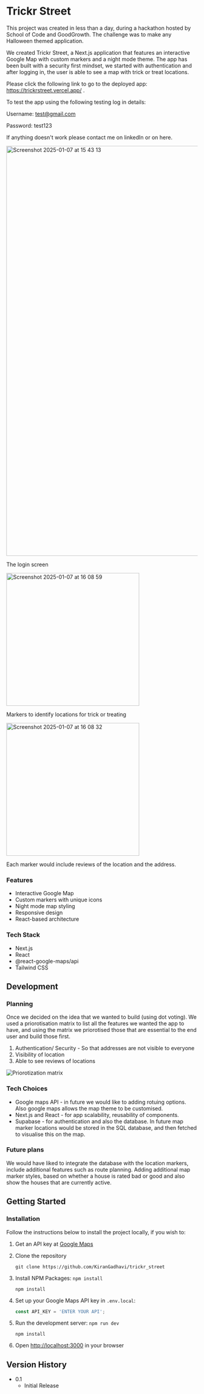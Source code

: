 # Trickr Street

This project was created in less than a day, during a hackathon hosted by School of Code and GoodGrowth. The challenge was to make any Halloween themed application. 

We created Trickr Street, a Next.js application that features an interactive Google Map with custom markers and a night mode theme. The app has been built with a security first mindset, we started with authentication and after logging in, the user is able to see a map with trick or treat locations. 

Please click the following link to go to the deployed app: https://trickrstreet.vercel.app/ . 

To test the app using the following testing log in details: 

Username: test@gmail.com

Password: test123

If anything doesn't work please contact me on linkedIn or on here. 

<img width="1080" alt="Screenshot 2025-01-07 at 15 43 13" src="https://github.com/user-attachments/assets/72f68492-3c0d-4bb4-a472-049540d374ee" />

The login screen

<img width="350" alt="Screenshot 2025-01-07 at 16 08 59" src="https://github.com/user-attachments/assets/075956bf-f772-4d78-9ba7-bc8101109a5f" />

Markers to identify locations for trick or treating

<img width="350" alt="Screenshot 2025-01-07 at 16 08 32" src="https://github.com/user-attachments/assets/e49c8913-225c-4954-a8f1-31bd57f76701" />

Each marker would include reviews of the location and the address.


### Features
- Interactive Google Map
- Custom markers with unique icons
- Night mode map styling
- Responsive design
- React-based architecture


### Tech Stack

- Next.js
- React
- @react-google-maps/api
- Tailwind CSS

## Development

### Planning 
Once we decided on the idea that we wanted to build (using dot voting). We used a priorotisation matrix to list all the features we wanted the app to have, and using the matrix we priorotised those that are essential to the end user and build those first. 

1. Authentication/ Security - So that addresses are not visible to everyone
2. Visibility of location
3. Able to see reviews of locations 

![Priorotization matrix](https://www.productplan.com/uploads/2x2-prioritization-1024x536-1.png)


### Tech Choices

- Google maps API - in future we would like to adding rotuing options. Also google maps allows the map theme to be customised.
- Next.js and React - for app scalability, reusability of components.
- Supabase - for authentication and also the database. In future map marker locations would be stored in the SQL database, and then fetched to visualise this on the map.


### Future plans 

We would have liked to integrate the database with the location markers, include additional features such as route planning. Adding additional map marker styles, based on whether a house is rated bad or good and also show the houses that are currently active.  

## Getting Started


### Installation 

Follow the instructions below to install the project locally, if you wish to:

1. Get an API key at [Google Maps](https://developers.google.com/maps)
2. Clone the repository

     ```shell
    git clone https://github.com/KiranGadhavi/trickr_street
    ```

4. Install NPM Packages: `npm install`

    ```shell
    npm install
    ```

6. Set up your Google Maps API key in `.env.local`:

    ```js
    const API_KEY = 'ENTER YOUR API';
    ```
   
8. Run the development server: `npm run dev`

    ```shell
    npm install
    ```
    
10. Open [http://localhost:3000](http://localhost:3000/) in your browser


## Version History

* 0.1
    * Initial Release





